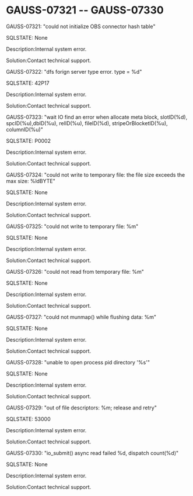 # GAUSS-07321 -- GAUSS-07330<a name="EN-US_TOPIC_0302073076"></a>

GAUSS-07321: "could not initialize OBS connector hash table"

SQLSTATE: None

Description:Internal system error.

Solution:Contact technical support.

GAUSS-07322: "dfs forign server type error. type = %d"

SQLSTATE: 42P17

Description:Internal system error.

Solution:Contact technical support.

GAUSS-07323: "wait IO find an error when allocate meta block, slotID\(%d\), spcID\(%u\),dbID\(%u\), relID\(%u\), fileID\(%d\), stripeOrBlocketID\(%u\), columnID\(%u\)"

SQLSTATE: P0002

Description:Internal system error.

Solution:Contact technical support.

GAUSS-07324: "could not write to temporary file: the file size exceeds the max size: %ldBYTE"

SQLSTATE: None

Description:Internal system error.

Solution:Contact technical support.

GAUSS-07325: "could not write to temporary file: %m"

SQLSTATE: None

Description:Internal system error.

Solution:Contact technical support.

GAUSS-07326: "could not read from temporary file: %m"

SQLSTATE: None

Description:Internal system error.

Solution:Contact technical support.

GAUSS-07327: "could not munmap\(\) while flushing data: %m"

SQLSTATE: None

Description:Internal system error.

Solution:Contact technical support.

GAUSS-07328: "unable to open process pid directory '%s'"

SQLSTATE: None

Description:Internal system error.

Solution:Contact technical support.

GAUSS-07329: "out of file descriptors: %m; release and retry"

SQLSTATE: 53000

Description:Internal system error.

Solution:Contact technical support.

GAUSS-07330: "io\_submit\(\) async read failed %d, dispatch count\(%d\)"

SQLSTATE: None

Description:Internal system error.

Solution:Contact technical support.


